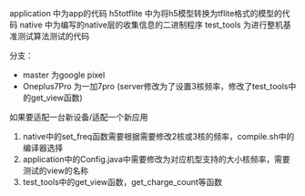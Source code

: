 application 中为app的代码
h5totflite 中为将h5模型转换为tflite格式的模型的代码
native 中为编写的native层的收集信息的二进制程序
test_tools 为进行整机基准测试算法测试的代码


分支：
- master 为google pixel
- Oneplus7Pro 为一加7pro (server修改为了设置3核频率，修改了test_tools中的get_view函数)

如果要适配一台新设备/适配一个新应用

1. native中的set_freq函数需要根据需要修改2核或3核的频率，compile.sh中的编译器选择
2. application中的Config.java中需要修改为对应机型支持的大小核频率，需要测试的view的名称
3. test_tools中的get_view函数，get_charge_count等函数